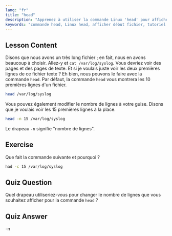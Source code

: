 ```yaml
---
lang: "fr"
title: "head"
description: "Apprenez à utiliser la commande Linux 'head' pour afficher le début des fichiers. Comprenez les options comme -n pour le nombre de lignes. Tutoriel essentiel sur les commandes Linux."
keywords: "commande head, Linux head, afficher début fichier, tutoriel Linux, commandes Linux, Linux débutant, head -n, guide Linux"
---
```


## Lesson Content

Disons que nous avons un très long fichier ; en fait, nous en avons beaucoup à choisir. Allez-y et `cat /var/log/syslog`. Vous devriez voir des pages et des pages de texte. Et si je voulais juste voir les deux premières lignes de ce fichier texte ? Eh bien, nous pouvons le faire avec la commande `head`. Par défaut, la commande `head` vous montrera les 10 premières lignes d'un fichier.

```bash
head /var/log/syslog
```

Vous pouvez également modifier le nombre de lignes à votre guise. Disons que je voulais voir les 15 premières lignes à la place.

```bash
head -n 15 /var/log/syslog
```

Le drapeau `-n` signifie "nombre de lignes".

## Exercise

Que fait la commande suivante et pourquoi ?

```bash
had -c 15 /var/log/syslog
```

## Quiz Question

Quel drapeau utiliseriez-vous pour changer le nombre de lignes que vous souhaitez afficher pour la commande `head` ?

## Quiz Answer

-n
